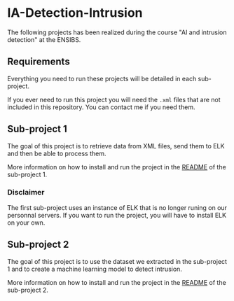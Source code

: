 # IA-Detection-Intrusion

The following projects has been realized during the course "AI and intrusion detection" at the ENSIBS.

## Requirements

Everything you need to run these projects will be detailed in each sub-project.

If you ever need to run this project you will need the `.xml` files that are not included in this repository. You can contact me if you need them.

## Sub-project 1

The goal of this project is to retrieve data from XML files, send them to ELK and then be able to process them.

More information on how to install and run the project in the [README](./sub-project-1/README.md) of the sub-project 1.

### Disclaimer

The first sub-project uses an instance of ELK that is no longer runing on our personnal servers. If you want to run the project, you will have to install ELK on your own.

## Sub-project 2

The goal of this project is to use the dataset we extracted in the sub-project 1 and to create a machine learning model to detect intrusion.

More information on how to install and run the project in the [README](./sub-project-2/README.md) of the sub-project 2.
